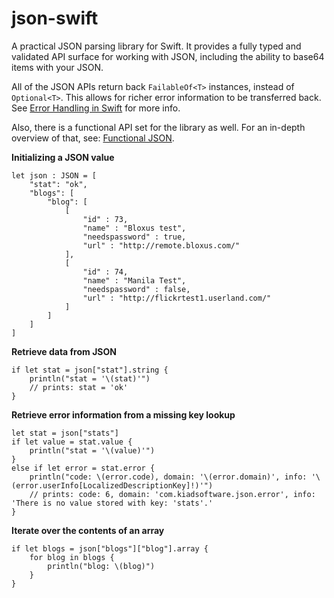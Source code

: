 json-swift
==========

A practical JSON parsing library for Swift. It provides a fully typed and validated API surface for working with JSON, including the ability to base64 items with your JSON.

All of the JSON APIs return back `FailableOf<T>` instances, instead of `Optional<T>`. This allows for richer error information to be transferred back. See [Error Handling in Swift](http://owensd.io/2014/07/09/error-handling.html) for more info.

Also, there is a functional API set for the library as well. For an in-depth overview of that, see: [Functional JSON](http://owensd.io/2014/08/06/functional-json.html).

**Initializing a JSON value**

    let json : JSON = [
        "stat": "ok",
        "blogs": [
            "blog": [
                [
                    "id" : 73,
                    "name" : "Bloxus test",
                    "needspassword" : true,
                    "url" : "http://remote.bloxus.com/"
                ],
                [
                    "id" : 74,
                    "name" : "Manila Test",
                    "needspassword" : false,
                    "url" : "http://flickrtest1.userland.com/"
                ]
            ]
        ]
    ]
    
**Retrieve data from JSON**

    if let stat = json["stat"].string {
        println("stat = '\(stat)'")
        // prints: stat = 'ok'
    }
    
**Retrieve error information from a missing key lookup**

    let stat = json["stats"]
    if let value = stat.value {
        println("stat = '\(value)'")
    }
    else if let error = stat.error {
        println("code: \(error.code), domain: '\(error.domain)', info: '\(error.userInfo[LocalizedDescriptionKey]!)'")
        // prints: code: 6, domain: 'com.kiadsoftware.json.error', info: 'There is no value stored with key: 'stats'.'
    }

**Iterate over the contents of an array**
    
    if let blogs = json["blogs"]["blog"].array {
        for blog in blogs {
            println("blog: \(blog)")
        }
    }
  
